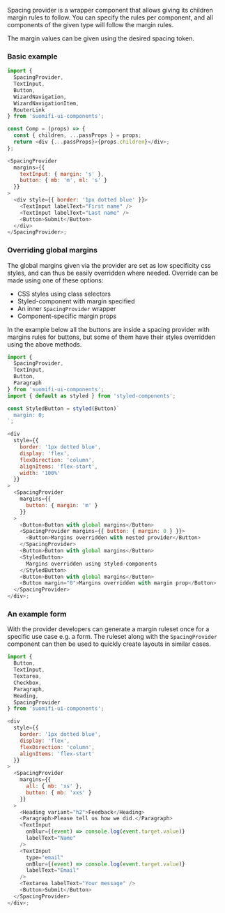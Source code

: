 Spacing provider is a wrapper component that allows giving its children margin rules to follow. You can specify the rules per component, and all components of the given type will follow the margin rules.

The margin values can be given using the desired spacing token.

### Basic example

```js
import {
  SpacingProvider,
  TextInput,
  Button,
  WizardNavigation,
  WizardNavigationItem,
  RouterLink
} from 'suomifi-ui-components';

const Comp = (props) => {
  const { children, ...passProps } = props;
  return <div {...passProps}>{props.children}</div>;
};

<SpacingProvider
  margins={{
    textInput: { margin: 's' },
    button: { mb: 'm', ml: 's' }
  }}
>
  <div style={{ border: '1px dotted blue' }}>
    <TextInput labelText="First name" />
    <TextInput labelText="Last name" />
    <Button>Submit</Button>
  </div>
</SpacingProvider>;
```

### Overriding global margins

The global margins given via the provider are set as low specificity css styles, and can thus be easily overridden where needed. Override can be made using one of these options:

- CSS styles using class selectors
- Styled-component with margin specified
- An inner `SpacingProvider` wrapper
- Component-specific margin props

In the example below all the buttons are inside a spacing provider with margins rules for buttons, but some of them have their styles overridden using the above methods.

```js
import {
  SpacingProvider,
  TextInput,
  Button,
  Paragraph
} from 'suomifi-ui-components';
import { default as styled } from 'styled-components';

const StyledButton = styled(Button)`
  margin: 0;
`;

<div
  style={{
    border: '1px dotted blue',
    display: 'flex',
    flexDirection: 'column',
    alignItems: 'flex-start',
    width: '100%'
  }}
>
  <SpacingProvider
    margins={{
      button: { margin: 'm' }
    }}
  >
    <Button>Button with global margins</Button>
    <SpacingProvider margins={{ button: { margin: 0 } }}>
      <Button>Margins overridden with nested provider</Button>
    </SpacingProvider>
    <Button>Button with global margins</Button>
    <StyledButton>
      Margins overridden using styled-components
    </StyledButton>
    <Button>Button with global margins</Button>
    <Button margin="0">Margins overridden with margin prop</Button>
  </SpacingProvider>
</div>;
```

### An example form

With the provider developers can generate a margin ruleset once for a specific use case e.g. a form. The ruleset along with the `SpacingProvider` component can then be used to quickly create layouts in similar cases.

```js
import {
  Button,
  TextInput,
  Textarea,
  Checkbox,
  Paragraph,
  Heading,
  SpacingProvider
} from 'suomifi-ui-components';

<div
  style={{
    border: '1px dotted blue',
    display: 'flex',
    flexDirection: 'column',
    alignItems: 'flex-start'
  }}
>
  <SpacingProvider
    margins={{
      all: { mb: 'xs' },
      button: { mb: 'xxs' }
    }}
  >
    <Heading variant="h2">Feedback</Heading>
    <Paragraph>Please tell us how we did.</Paragraph>
    <TextInput
      onBlur={(event) => console.log(event.target.value)}
      labelText="Name"
    />
    <TextInput
      type="email"
      onBlur={(event) => console.log(event.target.value)}
      labelText="Email"
    />
    <Textarea labelText="Your message" />
    <Button>Submit</Button>
  </SpacingProvider>
</div>;
```
